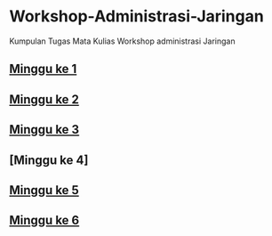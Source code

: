 # Workshop-Administrasi-Jaringan
Kumpulan Tugas Mata Kulias Workshop administrasi Jaringan
## [Minggu ke 1](https://github.com/Akbar0912/Workshop-Administrasi-Jaringan/tree/main/Minggu1)
## [Minggu ke 2](https://github.com/Akbar0912/Workshop-Administrasi-Jaringan/blob/main/Minggu2/PacketManagement.md)
## [Minggu ke 3](https://github.com/Akbar0912/Workshop-Administrasi-Jaringan/blob/main/Minggu3/Routing%20RB3011.md)
## [Minggu ke 4]
## [Minggu ke 5](https://github.com/Akbar0912/Workshop-Administrasi-Jaringan/blob/main/Minggu5/Laporan%20Praktikum.md)
## [Minggu ke 6](https://github.com/Akbar0912/Workshop-Administrasi-Jaringan/blob/main/Minggu6/3121600053_AkbarPratamaBimantoro.md)
